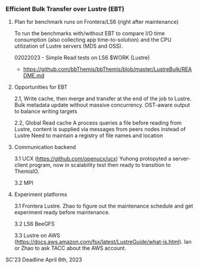 ### Efficient Bulk Transfer over Lustre (EBT)

1. Plan for benchmark runs on Frontera/LS6 (right after maintenance)

	To run the benchmarks with/without EBT to compare I/O time consumption (also collecting app time-to-solution) and the CPU utilization of Lustre servers (MDS and OSS).

	02022023 - Simple Read tests on LS6 $WORK (Lustre)
	- https://github.com/bbThemis/bbThemis/blob/master/LustreBulk/README.md

2. Opportunities for EBT

	2.1, Write cache, then merge and transfer at the end of the job to Lustre. 
		 Bulk metadata update without massive concurrency.
		 OST-aware output to balance writing targets

	2.2, Global Read cache
		 A process queries a file before reading from Lustre, content is supplied via messages from peers nodes instead of Lustre
		 Need to maintain a registry of file names and location

3. Communication backend

	3.1 UCX (https://github.com/openucx/ucx)
		Yuhong protopyted a server-client program, now in scalability test then ready to transition to ThemisIO.

	3.2 MPI

4. Experiment platforms

	3.1 Frontera Lustre. Zhao to figure out the maintenance schedule and get experiment ready before maintenance.

	3.2 LS6 BeeGFS

	3.3 Lustre on AWS (https://docs.aws.amazon.com/fsx/latest/LustreGuide/what-is.html). Ian or Zhao to ask TACC about the AWS account.

SC'23 Deadline April 6th, 2023
